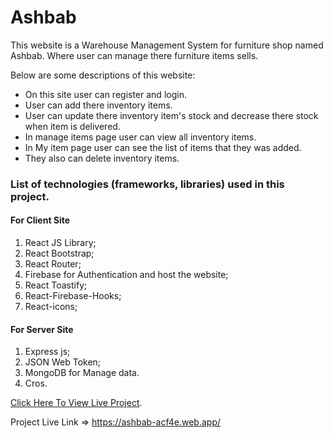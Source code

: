 # Ashbab
This website is a Warehouse Management System for furniture shop named Ashbab. Where user can manage there furniture items sells.

Below are some descriptions of this website:

* On this site user can register and login.
* User can add there inventory items.
* User can update there inventory item's stock and decrease there stock when item is delivered.
* In manage items page user can view all inventory items.
* In My item page user can see the list of items that they was added.
* They also can delete inventory items. 

### List of technologies (frameworks, libraries) used in this project.

#### For Client Site

1. React JS Library;
2. React Bootstrap;
3. React Router;
4. Firebase for Authentication and host the website;
5. React Toastify;
6. React-Firebase-Hooks;
7. React-icons;

#### For Server Site
1. Express js;
2. JSON Web Token;
3. MongoDB for Manage data.
4. Cros.


[Click Here To View Live Project](https://ashbab-acf4e.web.app/).

Project Live Link => https://ashbab-acf4e.web.app/